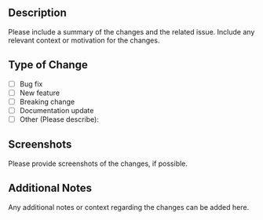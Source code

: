 ## Description
Please include a summary of the changes and the related issue. Include any relevant context or motivation for the changes.

## Type of Change
- [ ] Bug fix
- [ ] New feature
- [ ] Breaking change
- [ ] Documentation update
- [ ] Other (Please describe):

## Screenshots
Please provide screenshots of the changes, if possible.

## Additional Notes
Any additional notes or context regarding the changes can be added here.
